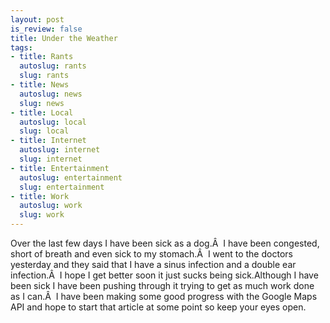 ```yaml
--- 
layout: post
is_review: false
title: Under the Weather
tags: 
- title: Rants
  autoslug: rants
  slug: rants
- title: News
  autoslug: news
  slug: news
- title: Local
  autoslug: local
  slug: local
- title: Internet
  autoslug: internet
  slug: internet
- title: Entertainment
  autoslug: entertainment
  slug: entertainment
- title: Work
  autoslug: work
  slug: work
---
```

Over the last few days I have been sick as a dog.Â  I have been congested, short of breath and even sick to my stomach.Â  I went to the doctors yesterday and they said that I have a sinus infection and a double ear infection.Â  I hope I get better soon it just sucks being sick.Although I have been sick I have been pushing through it trying to get as much work done as I can.Â  I have been making some good progress with the Google Maps API and hope to start that article at some point so keep your eyes open.
